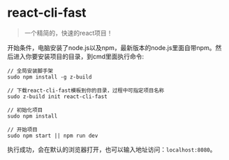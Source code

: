 # react-cli-fast

> 一个精简的，快速的react项目！

开始条件，电脑安装了node.js以及npm，最新版本的node.js里面自带npm。然后进入你要安装项目的目录，到cmd里面执行命令:

```
// 全局安装脚手架
sudo npm install -g z-build

// 下载react-cli-fast模板到你的目录，过程中可指定项目名称
sudo z-build init react-cli-fast

// 初始化项目
sudo npm install

// 开始项目
sudo npm start || npm run dev
```

执行成功，会在默认的浏览器打开，也可以输入地址访问：`localhost:8080`。

